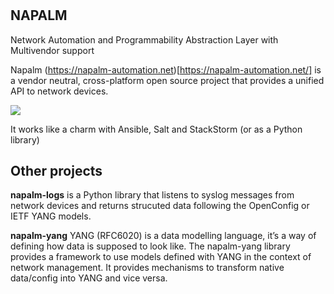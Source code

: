 #

## NAPALM

Network Automation and Programmability Abstraction Layer with Multivendor support

Napalm (https://napalm-automation.net)[https://napalm-automation.net/] is a vendor neutral, cross-platform open source project that provides a unified API to network devices.

![](https://avatars2.githubusercontent.com/u/16415577?s=400&v=4)

It works like a charm with Ansible, Salt and StackStorm (or as a Python library)

## Other projects

**napalm-logs** is a Python library that listens to syslog messages from network devices and returns strucuted data following the OpenConfig or IETF YANG models.

**napalm-yang** YANG (RFC6020) is a data modelling language, it’s a way of defining how data is supposed to look like. The napalm-yang library provides a framework to use models defined with YANG in the context of network management. It provides mechanisms to transform native data/config into YANG and vice versa.

